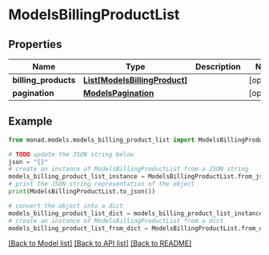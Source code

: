 # ModelsBillingProductList


## Properties

Name | Type | Description | Notes
------------ | ------------- | ------------- | -------------
**billing_products** | [**List[ModelsBillingProduct]**](ModelsBillingProduct.md) |  | [optional] 
**pagination** | [**ModelsPagination**](ModelsPagination.md) |  | [optional] 

## Example

```python
from monad.models.models_billing_product_list import ModelsBillingProductList

# TODO update the JSON string below
json = "{}"
# create an instance of ModelsBillingProductList from a JSON string
models_billing_product_list_instance = ModelsBillingProductList.from_json(json)
# print the JSON string representation of the object
print(ModelsBillingProductList.to_json())

# convert the object into a dict
models_billing_product_list_dict = models_billing_product_list_instance.to_dict()
# create an instance of ModelsBillingProductList from a dict
models_billing_product_list_from_dict = ModelsBillingProductList.from_dict(models_billing_product_list_dict)
```
[[Back to Model list]](../README.md#documentation-for-models) [[Back to API list]](../README.md#documentation-for-api-endpoints) [[Back to README]](../README.md)


